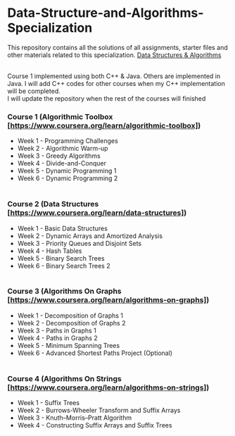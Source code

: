 # Data-Structure-and-Algorithms-Specialization
This repository contains all the solutions of all assignments, starter files and other materials related to this specialization.
[Data Structures & Algorithms](https://www.coursera.org/specializations/data-structures-algorithms) <br/><br/>

Course 1 implemented using both C++ & Java. Others are implemented in Java. I will add C++ codes for other courses when my C++ implementation will be completed.<br />
I will update the repository when the rest of the courses will finished

### Course 1 (Algorithmic Toolbox [https://www.coursera.org/learn/algorithmic-toolbox])
  * Week 1 - Programming Challenges
  * Week 2 - Algorithmic Warm-up
  * Week 3 - Greedy Algorithms
  * Week 4 - Divide-and-Conquer
  * Week 5 - Dynamic Programming 1
  * Week 6 - Dynamic Programming 2<br /><br />

### Course 2 (Data Structures [https://www.coursera.org/learn/data-structures])
  * Week 1 - Basic Data Structures
  * Week 2 - Dynamic Arrays and Amortized Analysis
  * Week 3 - Priority Queues and Disjoint Sets
  * Week 4 - Hash Tables
  * Week 5 - Binary Search Trees
  * Week 6 - Binary Search Trees 2<br /><br />
  
### Course 3 (Algorithms On Graphs [https://www.coursera.org/learn/algorithms-on-graphs])
  * Week 1 - Decomposition of Graphs 1
  * Week 2 - Decomposition of Graphs 2
  * Week 3 - Paths in Graphs 1
  * Week 4 - Paths in Graphs 2
  * Week 5 - Minimum Spanning Trees
  * Week 6 - Advanced Shortest Paths Project (Optional)<br /><br />
  
### Course 4 (Algorithms On Strings [https://www.coursera.org/learn/algorithms-on-strings])
  * Week 1 - Suffix Trees
  * Week 2 - Burrows-Wheeler Transform and Suffix Arrays
  * Week 3 - Knuth–Morris–Pratt Algorithm
  * Week 4 - Constructing Suffix Arrays and Suffix Trees<br /><br />
  
